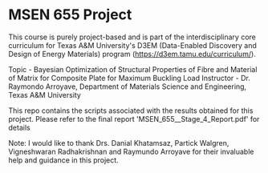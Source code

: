 # MSEN 655 Project

This course is purely project-based and is part of the interdisciplinary core curriculum for Texas A&M University's D3EM (Data-Enabled Discovery and Design of Energy Materials) program (https://d3em.tamu.edu/curriculum/).

Topic - Bayesian Optimization of Structural Properties of Fibre and Material of Matrix for Composite Plate for Maximum Buckling Load
Instructor - Dr. Raymondo Arroyave, Department of Materials Science and Engineering, Texas A&M University

This repo contains the scripts associated with the results obtained for this project. Please refer to the final report 'MSEN_655__Stage_4_Report.pdf' for details

Note: I would like to thank Drs. Danial Khatamsaz, Partick Walgren, Vigneshwaran Radhakrishnan and Raymundo Arroyave for their invaluable help and guidance in this project.
